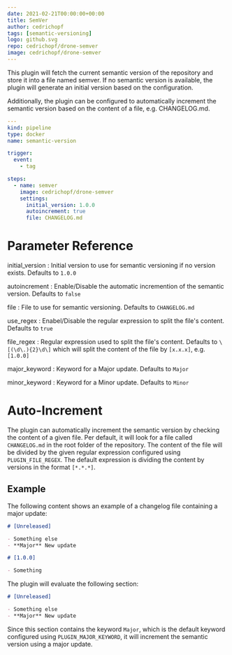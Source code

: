 ```yaml
---
date: 2021-02-21T00:00:00+00:00
title: SemVer
author: cedrichopf
tags: [semantic-versioning]
logo: github.svg
repo: cedrichopf/drone-semver
image: cedrichopf/drone-semver
---
```


This plugin will fetch the current semantic version of the repository and store it into a file named semver. If no semantic version is available, the plugin will generate an initial version based on the configuration.

Additionally, the plugin can be configured to automatically increment the semantic version based on the content of a file, e.g. CHANGELOG.md.

```yaml
---
kind: pipeline
type: docker
name: semantic-version

trigger:
  event:
    - tag

steps:
  - name: semver
    image: cedrichopf/drone-semver
    settings:
      initial_version: 1.0.0
      autoincrement: true
      file: CHANGELOG.md
```

# Parameter Reference

initial_version
: Initial version to use for semantic versioning if no version exists. Defaults to `1.0.0`

autoincrement
: Enable/Disable the automatic incremention of the semantic version. Defaults to `false`

file
: File to use for semantic versioning. Defaults to `CHANGELOG.md`

use_regex
: Enabel/Disable the regular expression to split the file's content. Defaults to `true`

file_regex
: Regular expression used to split the file's content. Defaults to `\[(\d\.){2}\d\]` which will split the content of the file by `[x.x.x]`, e.g. `[1.0.0]`

major_keyword
: Keyword for a Major update. Defaults to `Major`

minor_keyword
: Keyword for a Minor update. Defaults to `Minor`

# Auto-Increment

The plugin can automatically increment the semantic version by checking the content of a
given file. Per default, it will look for a file called `CHANGELOG.md` in the root folder
of the repository. The content of the file will be divided by the given regular expression
configured using `PLUGIN_FILE_REGEX`. The default expression is dividing the content by
versions in the format `[*.*.*]`.

## Example

The following content shows an example of a changelog file containing a major update:

```markdown
# [Unreleased]

- Something else
- **Major** New update

# [1.0.0]

- Something
```

The plugin will evaluate the following section:

```markdown
# [Unreleased]

- Something else
- **Major** New update
```

Since this section contains the keyword `Major`, which is the default keyword configured
using `PLUGIN_MAJOR_KEYWORD`, it will increment the semantic version using a major update.
